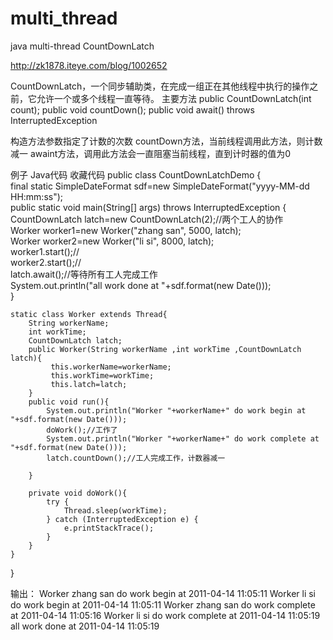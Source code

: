# multi_thread
java multi-thread CountDownLatch 

http://zk1878.iteye.com/blog/1002652

CountDownLatch，一个同步辅助类，在完成一组正在其他线程中执行的操作之前，它允许一个或多个线程一直等待。
主要方法
 public CountDownLatch(int count);
 public void countDown();
 public void await() throws InterruptedException
 
构造方法参数指定了计数的次数
countDown方法，当前线程调用此方法，则计数减一
awaint方法，调用此方法会一直阻塞当前线程，直到计时器的值为0
 
例子
Java代码  收藏代码
public class CountDownLatchDemo {  
    final static SimpleDateFormat sdf=new SimpleDateFormat("yyyy-MM-dd HH:mm:ss");  
    public static void main(String[] args) throws InterruptedException {  
        CountDownLatch latch=new CountDownLatch(2);//两个工人的协作  
        Worker worker1=new Worker("zhang san", 5000, latch);  
        Worker worker2=new Worker("li si", 8000, latch);  
        worker1.start();//  
        worker2.start();//  
        latch.await();//等待所有工人完成工作  
        System.out.println("all work done at "+sdf.format(new Date()));  
    }  
      
      
    static class Worker extends Thread{  
        String workerName;   
        int workTime;  
        CountDownLatch latch;  
        public Worker(String workerName ,int workTime ,CountDownLatch latch){  
             this.workerName=workerName;  
             this.workTime=workTime;  
             this.latch=latch;  
        }  
        public void run(){  
            System.out.println("Worker "+workerName+" do work begin at "+sdf.format(new Date()));  
            doWork();//工作了  
            System.out.println("Worker "+workerName+" do work complete at "+sdf.format(new Date()));  
            latch.countDown();//工人完成工作，计数器减一  
  
        }  
          
        private void doWork(){  
            try {  
                Thread.sleep(workTime);  
            } catch (InterruptedException e) {  
                e.printStackTrace();  
            }  
        }  
    }  
      
       
}  
 
输出：
Worker zhang san do work begin at 2011-04-14 11:05:11
Worker li si do work begin at 2011-04-14 11:05:11
Worker zhang san do work complete at 2011-04-14 11:05:16
Worker li si do work complete at 2011-04-14 11:05:19
all work done at 2011-04-14 11:05:19

